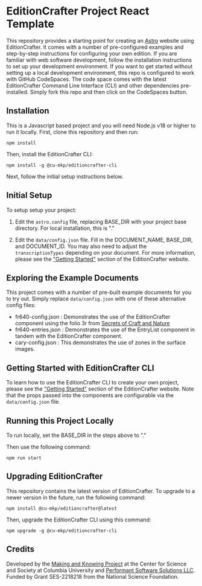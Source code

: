 # EditionCrafter Project React Template

This repository provides a starting point for creating an [Astro](https://astro.build/) website using EditionCrafter. It comes with a number of pre-configured examples and step-by-step instructions for configuring your own edition. If you are familiar with web software development, follow the installation instructions to set up your development environment. If you want to get started without setting up a local development environment, this repo is configured to work with GitHub CodeSpaces. The code space comes with the latest EditionCrafter Command Line Interface (CLI) and other dependencies pre-installed. Simply fork this repo and then click on the CodeSpaces button.

## Installation

This is a Javascript based project and you will need Node.js v18 or higher to run it locally. First, clone this repository and then run:

```npm install```

Then, install the EditionCrafter CLI:

```npm install -g @cu-mkp/editioncrafter-cli```

Next, follow the initial setup instructions below.

## Initial Setup

To setup setup your project:

1) Edit the `astro.config` file, replacing BASE_DIR with your project base directory. For local installation, this is "."

2) Edit the `data/config.json` file. Fill in the DOCUMENT_NAME, BASE_DIR, and DOCUMENT_ID. You may also need to adjust the `transcriptionTypes` depending on your document. For more information, please see the ["Getting Started"](https://editioncrafter.org/getting-started/) section of the EditionCrafter website.


## Exploring the Example Documents

This project comes with a number of pre-built example documents for you to try out. Simply replace `data/config.json` with one of these alternative config files:

* fr640-config.json : Demonstrates the use of the EditionCrafter component using the folio 3r from [Secrets of Craft and Nature](https://edition640.makingandknowing.org/#/folios/3r)
* fr640-entries.json : Demonstrates the use of the EntryList component in tandem with the EditionCrafter component.
* cary-config.json : This demonstrates the use of zones in the surface images.

## Getting Started with EditionCrafter CLI

To learn how to use the EditionCrafter CLI to create your own project, please see the ["Getting Started"](https://editioncrafter.org/getting-started/) section of the EditionCrafter website. Note that the props passed into the components are configurable via the `data/config.json` file.

## Running this Project Locally

To run locally, set the BASE_DIR in the steps above to "." 

Then use the following command:

```npm run start```

## Upgrading EditionCrafter

This repository contains the latest version of EditionCrafter. To upgrade to a newer version in the future, run the following command:

```npm install @cu-mkp/editioncrafter@latest```

Then, upgrade the EditionCrafter CLI using this command:

```npm upgrade -g @cu-mkp/editioncrafter-cli```

## Credits

Developed by the [Making and Knowing Project](https://www.makingandknowing.org/) at the Center for Science and Society at Columbia University and [Performant Software Solutions LLC](https://www.performantsoftware.com). Funded by Grant SES-2218218 from the National Science Foundation.